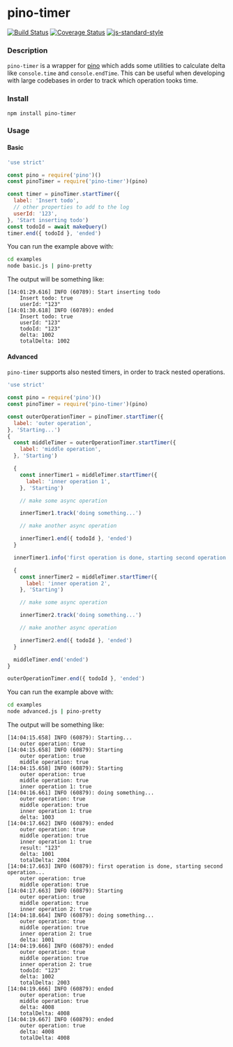 # pino-timer
[![Build Status](https://img.shields.io/github/actions/workflow/status/allevo/pino-timer/.github/workflows/node.js.yml?branch=main)](https://github.com/allevo/pino-timer/actions)
[![Coverage Status](https://coveralls.io/repos/github/allevo/pino-timer/badge.svg?branch=main)](https://coveralls.io/github/allevo/pino-timer?branch=main)
[![js-standard-style](https://img.shields.io/badge/code%20style-standard-brightgreen.svg?style=flat)](https://standardjs.com/)


### Description
`pino-timer` is a wrapper for [pino](https://github.com/pinojs/pino) which adds some utilities to calculate delta like `console.time` and `console.endTime`.
This can be useful when developing with large codebases in order to track which operation tooks time.

### Install

```
npm install pino-timer
```

### Usage

#### Basic

```js
'use strict'

const pino = require('pino')()
const pinoTimer = require('pino-timer')(pino)

const timer = pinoTimer.startTimer({
  label: 'Insert todo',
  // other properties to add to the log
  userId: '123',
}, 'Start inserting todo')
const todoId = await makeQuery()
timer.end({ todoId }, 'ended')
```

You can run the example above with:
```sh
cd examples
node basic.js | pino-pretty
```

The output will be something like:
```
[14:01:29.616] INFO (60789): Start inserting todo
    Insert todo: true
    userId: "123"
[14:01:30.618] INFO (60789): ended
    Insert todo: true
    userId: "123"
    todoId: "123"
    delta: 1002
    totalDelta: 1002
```

#### Advanced

`pino-timer` supports also nested timers, in order to track nested operations.

```js
'use strict'

const pino = require('pino')()
const pinoTimer = require('pino-timer')(pino)

const outerOperationTimer = pinoTimer.startTimer({
  label: 'outer operation',
}, 'Starting...')
{
  const middleTimer = outerOperationTimer.startTimer({
    label: 'middle operation',
  }, 'Starting')

  {
    const innerTimer1 = middleTimer.startTimer({
      label: 'inner operation 1',
    }, 'Starting')

    // make some async operation

    innerTimer1.track('doing something...')

    // make another async operation

    innerTimer1.end({ todoId }, 'ended')
  }

  innerTimer1.info('first operation is done, starting second operation...')

  {
    const innerTimer2 = middleTimer.startTimer({
      label: 'inner operation 2',
    }, 'Starting')

    // make some async operation

    innerTimer2.track('doing something...')

    // make another async operation

    innerTimer2.end({ todoId }, 'ended')
  }

  middleTimer.end('ended')
}

outerOperationTimer.end({ todoId }, 'ended')
```

You can run the example above with:
```sh
cd examples
node advanced.js | pino-pretty
```

The output will be something like:
```
[14:04:15.658] INFO (60879): Starting...
    outer operation: true
[14:04:15.658] INFO (60879): Starting
    outer operation: true
    middle operation: true
[14:04:15.658] INFO (60879): Starting
    outer operation: true
    middle operation: true
    inner operation 1: true
[14:04:16.661] INFO (60879): doing something...
    outer operation: true
    middle operation: true
    inner operation 1: true
    delta: 1003
[14:04:17.662] INFO (60879): ended
    outer operation: true
    middle operation: true
    inner operation 1: true
    result: "123"
    delta: 1001
    totalDelta: 2004
[14:04:17.663] INFO (60879): first operation is done, starting second operation...
    outer operation: true
    middle operation: true
[14:04:17.663] INFO (60879): Starting
    outer operation: true
    middle operation: true
    inner operation 2: true
[14:04:18.664] INFO (60879): doing something...
    outer operation: true
    middle operation: true
    inner operation 2: true
    delta: 1001
[14:04:19.666] INFO (60879): ended
    outer operation: true
    middle operation: true
    inner operation 2: true
    todoId: "123"
    delta: 1002
    totalDelta: 2003
[14:04:19.666] INFO (60879): ended
    outer operation: true
    middle operation: true
    delta: 4008
    totalDelta: 4008
[14:04:19.667] INFO (60879): ended
    outer operation: true
    delta: 4008
    totalDelta: 4008
```

